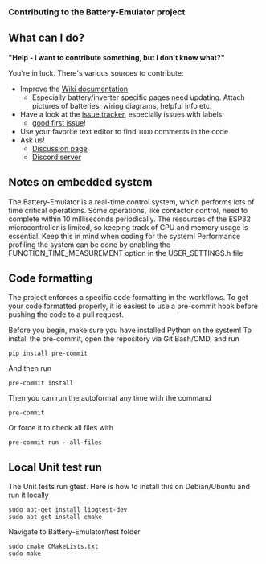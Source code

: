 ### Contributing to the Battery-Emulator project

What can I do?
--------------

**"Help - I want to contribute something, but I don't know what?"**

You're in luck. There's various sources to contribute:
 - Improve the [Wiki documentation](https://github.com/dalathegreat/Battery-Emulator/wiki)
   - Especially battery/inverter specific pages need updating. Attach pictures of batteries, wiring diagrams, helpful info etc. 
 - Have a look at the [issue tracker](https://github.com/dalathegreat/Battery-Emulator/issues), especially issues with labels:
   - [good first issue](https://github.com/dalathegreat/Battery-Emulator/issues?q=is%3Aissue+is%3Aopen+label%3A%22good+first+issue%22)!
 - Use your favorite text editor to find `TODO` comments in the code
 - Ask us!
   - [Discussion page](https://github.com/dalathegreat/Battery-Emulator/discussions)
   - [Discord server](https://www.patreon.com/dala) 

## Notes on embedded system
The Battery-Emulator is a real-time control system, which performs lots of time critical operations. Some operations, like contactor control, need to complete within 10 milliseconds periodically. The resources of the ESP32 microcontroller is limited, so keeping track of CPU and memory usage is essential. Keep this in mind when coding for the system! Performance profiling the system can be done by enabling the FUNCTION_TIME_MEASUREMENT option in the USER_SETTINGS.h file

## Code formatting
The project enforces a specific code formatting in the workflows. To get your code formatted properly, it is easiest to use a pre-commit hook before pushing the code to a pull request.

Before you begin, make sure you have installed Python on the system!
To install the pre-commit, open the repository via Git Bash/CMD, and run
```
pip install pre-commit
```
And then run 
```
pre-commit install
```
Then you can run the autoformat any time with the command
```
pre-commit
```
Or force it to check all files with
```
pre-commit run --all-files
```

## Local Unit test run
The Unit tests run gtest. Here is how to install this on Debian/Ubuntu and run it locally
```
sudo apt-get install libgtest-dev
sudo apt-get install cmake
```
Navigate to Battery-Emulator/test folder
```
sudo cmake CMakeLists.txt
sudo make
```
